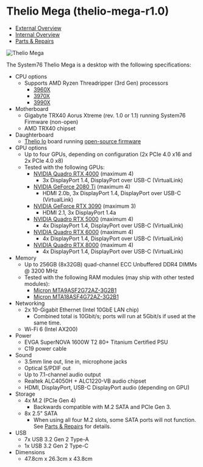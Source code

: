 # Thelio Mega (thelio-mega-r1.0)

- [External Overview](./external-overview.md)
- [Internal Overview](./internal-overview.md)
- [Parts & Repairs](./repairs.md)

![Thelio Mega](./img/thelio-mega-r1.0.webp)

The System76 Thelio Mega is a desktop with the following specifications:

- CPU options
    - Supports AMD Ryzen Threadripper (3rd Gen) processors
        - [3960X](https://www.amd.com/en/products/cpu/amd-ryzen-threadripper-3960x)
        - [3970X](https://www.amd.com/en/products/cpu/amd-ryzen-threadripper-3970x)
        - [3990X](https://www.amd.com/en/products/cpu/amd-ryzen-threadripper-3990x)
- Motherboard
    - Gigabyte TRX40 Aorus Xtreme (rev. 1.0 or 1.1) running System76 Firmware (non-open)
    - AMD TRX40 chipset
- Daughterboard
    - [Thelio Io](https://github.com/system76/thelio-io) board running [open-source firmware](https://github.com/system76/thelio-io-firmware)
- GPU options
    - Up to four GPUs, depending on configuration (2x PCIe 4.0 x16 and 2x PCIe 4.0 x8)
    - Tested with the following GPUs:
        - [NVIDIA Quadro RTX 4000](https://www.nvidia.com/en-us/design-visualization/quadro/rtx-4000/) (maximum 4)
            - 3x DisplayPort 1.4, DisplayPort over USB-C (VirtualLink)
        - [NVIDIA GeForce 2080 Ti](https://www.nvidia.com/en-us/geforce/graphics-cards/rtx-2080-ti/) (maximum 4)
            - HDMI 2.0b, 3x DisplayPort 1.4, DisplayPort over USB-C (VirtualLink)
        - [NVIDIA GeForce RTX 3090](https://www.nvidia.com/en-us/geforce/graphics-cards/30-series/rtx-3090/) (maximum 3)
            - HDMI 2.1, 3x DisplayPort 1.4a
        - [NVIDIA Quadro RTX 5000](https://www.nvidia.com/en-us/design-visualization/quadro/rtx-5000/) (maximum 4)
            - 4x DisplayPort 1.4, DisplayPort over USB-C (VirtualLink)
        - [NVIDIA Quadro RTX 6000](https://www.nvidia.com/en-us/design-visualization/quadro/rtx-6000/) (maximum 4)
            - 4x DisplayPort 1.4, DisplayPort over USB-C (VirtualLink)
        - [NVIDIA Quadro RTX 8000](https://www.nvidia.com/en-us/design-visualization/quadro/rtx-8000/) (maximum 4)
            - 4x DisplayPort 1.4, DisplayPort over USB-C (VirtualLink)
- Memory
    - Up to 256GB (8x32GB) quad-channel ECC Unbuffered DDR4 DIMMs @ 3200 MHz
    - Tested with the following RAM modules (may ship with other tested modules):
        - [Micron MTA9ASF2G72AZ-3G2B1](https://www.micron.com/products/dram-modules/udimm/part-catalog/mta9asf2g72az-3g2/mta9asf2g72az-3g2b1)
        - [Micron MTA18ASF4G72AZ-3G2B1](https://www.micron.com/products/dram-modules/udimm/part-catalog/mta18asf4g72az-3g2/mta18asf4g72az-3g2b1)
- Networking
    - 2x 10-Gigabit Ethernet (Intel 10GbE LAN chip)
        - Combined total is 10Gbit/s; ports will run at 5Gbit/s if used at the same time.
    - Wi-Fi 6 (Intel AX200)
- Power
    - EVGA SuperNOVA 1600W T2 80+ Titanium Certified PSU
    - C19 power cable
- Sound
    - 3.5mm line out, line in, microphone jacks
    - Optical S/PDIF out
    - Up to 7.1-channel audio output
    - Realtek ALC4050H + ALC1220-VB audio chipset
    - HDMI, DisplayPort, USB-C DisplayPort audio (depending on GPU)
- Storage
    - 4x M.2 (PCIe Gen 4)
        - Backwards compatible with M.2 SATA and PCIe Gen 3.
    - 8x 2.5" SATA
        - When using all four M.2 slots, some SATA ports will not function. See [Parts & Repairs](./repairs.md) for details.
- USB
    - 7x USB 3.2 Gen 2 Type-A
    - 1x USB 3.2 Gen 2 Type-C
- Dimensions
    - 47.8cm x 26.3cm x 43.8cm
